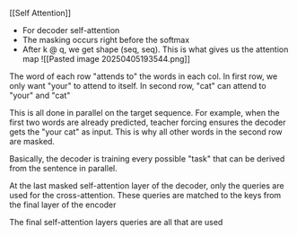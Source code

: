 [[Self Attention]]
- For decoder self-attention
- The masking occurs right before the softmax
- After k @ q, we get shape (seq, seq). This is what gives us the attention map
![[Pasted image 20250405193544.png]]

The word of each row "attends to" the words in each col.
In first row, we only want "your" to attend to itself. 
In second row, "cat" can attend to "your" and "cat"


This is all done in parallel on the target sequence.
For example, when the first two words are already predicted, teacher forcing ensures the decoder gets the "your cat" as input. This is why all other words in the second row are masked.

Basically, the decoder is training every possible "task" that can be derived from the sentence in parallel.

At the last masked self-attention layer of the decoder, only the queries are used for the cross-attention. These queries are matched to the keys from the final layer of the encoder


The final self-attention layers queries are all that are used